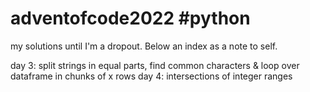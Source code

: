 # adventofcode2022 #python
my solutions until I'm a dropout. Below an index as a note to self.

day 3: split strings in equal parts, find common characters & loop over dataframe in chunks of x rows
day 4: intersections of integer ranges
